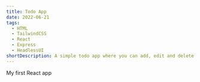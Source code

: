 ```yaml
---
title: Todo App
date: 2022-06-21
tags:
  - HTML
  - TailwindCSS
  - React
  - Express
  - HeadlessUI
shortDescription: A simple todo app where you can add, edit and delete todos.
---
```


My first React app
